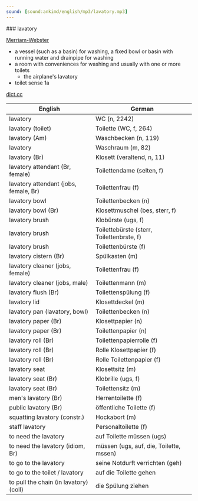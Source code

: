 ```yaml
---
sound: [sound:ankimd/english/mp3/lavatory.mp3]
---
```


\### lavatory

[Merriam-Webster](https://www.merriam-webster.com/dictionary/lavatory)

- a vessel (such as a basin) for washing, a fixed bowl or basin with running water and drainpipe for washing
- a room with conveniences for washing and usually with one or more toilets
    - the airplane's lavatory
- toilet sense 1a

[dict.cc](https://www.dict.cc/lavatory)

| English        | German       |
| -------------- | ------------ |
| lavatory | WC (n, 2242) |
| lavatory (toilet) | Toilette (WC, f, 264) |
| lavatory (Am) | Waschbecken (n, 119) |
| lavatory | Waschraum (m, 82) |
| lavatory (Br) | Klosett (veraltend, n, 11) |
| lavatory attendant (Br, female) | Toilettendame (selten, f) |
| lavatory attendant (jobs, female, Br) | Toilettenfrau (f) |
| lavatory bowl | Toilettenbecken (n) |
| lavatory bowl (Br) | Klosettmuschel (bes, sterr, f) |
| lavatory brush | Klobürste (ugs, f) |
| lavatory brush | Toilettebürste (sterr, Toilettenbrste, f) |
| lavatory brush | Toilettenbürste (f) |
| lavatory cistern (Br) | Spülkasten (m) |
| lavatory cleaner (jobs, female) | Toilettenfrau (f) |
| lavatory cleaner (jobs, male) | Toilettenmann (m) |
| lavatory flush (Br) | Toilettenspülung (f) |
| lavatory lid | Klosettdeckel (m) |
| lavatory pan (lavatory, bowl) | Toilettenbecken (n) |
| lavatory paper (Br) | Klosettpapier (n) |
| lavatory paper (Br) | Toilettenpapier (n) |
| lavatory roll (Br) | Toilettenpapierrolle (f) |
| lavatory roll (Br) | Rolle Klosettpapier (f) |
| lavatory roll (Br) | Rolle Toilettenpapier (f) |
| lavatory seat | Klosettsitz (m) |
| lavatory seat (Br) | Klobrille (ugs, f) |
| lavatory seat (Br) | Toilettensitz (m) |
| men's lavatory (Br) | Herrentoilette (f) |
| public lavatory (Br) | öffentliche Toilette (f) |
| squatting lavatory (constr.) | Hockabort (m) |
| staff lavatory | Personaltoilette (f) |
| to need the lavatory | auf Toilette müssen (ugs) |
| to need the lavatory (idiom, Br) | müssen (ugs, auf, die, Toilette, mssen) |
| to go to the lavatory | seine Notdurft verrichten (geh) |
| to go to the toilet / lavatory | auf die Toilette gehen |
| to pull the chain (in lavatory) (coll) | die Spülung ziehen |
